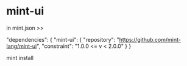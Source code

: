 # mint-ui

in mint.json >>

"dependencies": {
  "mint-ui": {
    "repository": "https://github.com/mint-lang/mint-ui",
    "constraint": "1.0.0 <= v < 2.0.0"
  }
}

mint install
